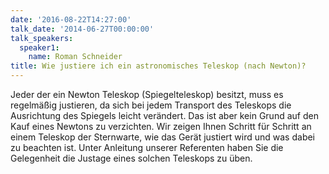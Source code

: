 ```yaml
---
date: '2016-08-22T14:27:00'
talk_date: '2014-06-27T00:00:00'
talk_speakers:
  speaker1:
    name: Roman Schneider
title: Wie justiere ich ein astronomisches Teleskop (nach Newton)?
---
```


Jeder der ein Newton Teleskop (Spiegelteleskop) besitzt, muss es regelmäßig justieren, da sich bei jedem Transport des Teleskops die Ausrichtung des Spiegels leicht verändert. Das ist aber kein Grund auf den Kauf eines Newtons zu verzichten. Wir zeigen Ihnen Schritt für Schritt an einem Teleskop der Sternwarte, wie das Gerät justiert wird und was dabei zu beachten ist. Unter Anleitung unserer Referenten haben Sie die Gelegenheit die Justage eines solchen Teleskops zu üben.